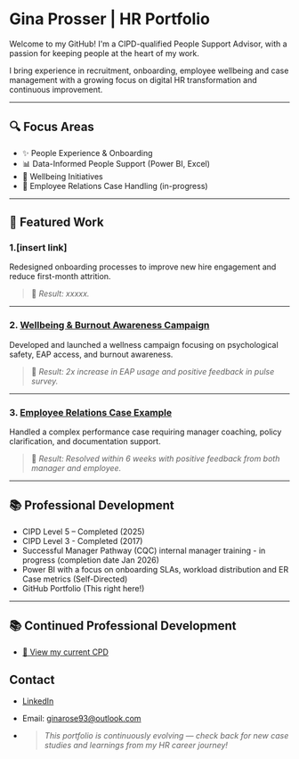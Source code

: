 # Gina Prosser | HR Portfolio 
Welcome to my GitHub! I'm a CIPD-qualified People Support Advisor, with a passion for keeping people at the heart of my work.

I bring experience in recruitment, onboarding, employee wellbeing and case management with a growing focus on digital HR transformation and continuous improvement.

---

## 🔍 Focus Areas
- ✨ People Experience & Onboarding
-  📊 Data-Informed People Support (Power BI, Excel)
- 🌱 Wellbeing Initiatives
- 🤝 Employee Relations Case Handling (in-progress)

---

## 📄 Featured Work

### 1.[insert link]
Redesigned onboarding processes to improve new hire engagement and reduce first-month attrition.

> 📍 *Result: xxxxx.*

---

### 2. [Wellbeing & Burnout Awareness Campaign](./case-studies/wellbeing-initiative.md)
Developed and launched a wellness campaign focusing on psychological safety, EAP access, and burnout awareness.

> 📍 *Result: 2x increase in EAP usage and positive feedback in pulse survey.*

---

### 3. [Employee Relations Case Example](./case-studies/er-case-summary.md)
Handled a complex performance case requiring manager coaching, policy clarification, and documentation support.

> 📍 *Result: Resolved within 6 weeks with positive feedback from both manager and employee.*

---

## 📚 Professional Development
-  CIPD Level 5 – Completed (2025)
-  CIPD Level 3 - Completed (2017)
-  Successful Manager Pathway (CQC) internal manager training - in progress (completion date Jan 2026)
- Power BI with a focus on onboarding SLAs, workload distribution and ER Case metrics (Self-Directed)  
- GitHub Portfolio (This right here!)

---

## 📚 Continued Professional Development
- [📄 View my current CPD](12_month_CPD_GP_20250701.pdf)


## Contact
- [LinkedIn](https://www.linkedin.com/in/ginaroseprosser)
- Email: ginarose93@outlook.com

- > *This portfolio is continuously evolving — check back for new case studies and learnings from my HR career journey!*
